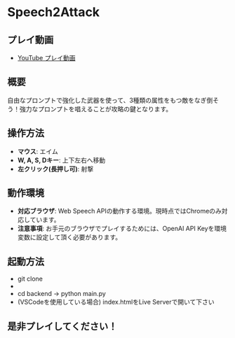 # Speech2Attack

## プレイ動画

- [YouTube プレイ動画]([https://youtu.be/G-0TokT1WeM](https://www.youtube.com/watch?v=D6ZarGYNLLs))

## 概要

自由なプロンプトで強化した武器を使って、3種類の属性をもつ敵をなぎ倒そう！強力なプロンプトを唱えることが攻略の鍵となります。

## 操作方法

- **マウス**: エイム
- **W, A, S, Dキー**: 上下左右へ移動
- **左クリック(長押し可)**: 射撃

## 動作環境

- **対応ブラウザ**: Web Speech APIの動作する環境。現時点ではChromeのみ対応しています。
- **注意事項**: お手元のブラウザでプレイするためには、OpenAI API Keyを環境変数に設定して頂く必要があります。

## 起動方法

- git clone
- 
- cd backend -> python main.py
- (VSCodeを使用している場合) index.htmlをLive Serverで開いて下さい


## 是非プレイしてください！
